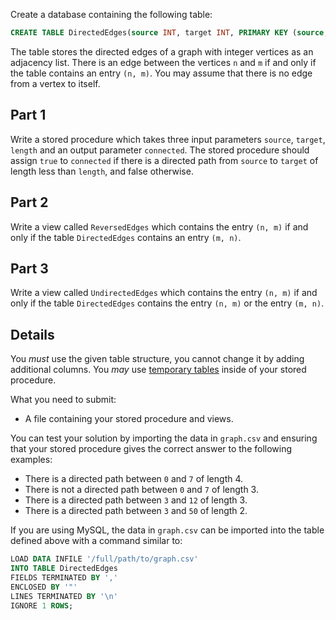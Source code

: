 Create a database containing the following table:

```sql
CREATE TABLE DirectedEdges(source INT, target INT, PRIMARY KEY (source, target));
```

The table stores the directed edges of a graph with integer vertices as an adjacency list.  There is an edge between
the vertices `n` and `m` if and only if the table contains an entry `(n, m)`.  You may assume that there is no edge
from a vertex to itself.

## Part 1
Write a stored procedure which takes three input parameters `source`, `target`, `length` and an output parameter
`connected`.
The stored procedure should assign `true` to `connected` if there is a directed path from `source` to `target` of
length less than `length`, and false otherwise.

## Part 2
Write a view called `ReversedEdges` which contains the entry `(n, m)` if and only if the table `DirectedEdges` contains
an entry `(m, n)`.

## Part 3
Write a view called `UndirectedEdges` which contains the entry `(n, m)` if and only if the table `DirectedEdges`
contains the entry `(n, m)` or the entry `(m, n)`.

## Details
You *must* use the given table structure, you cannot change it by adding additional columns.  You *may* use
[temporary tables](https://dev.mysql.com/doc/refman/8.0/en/create-temporary-table.html) inside of your stored
procedure.

What you need to submit:
* A file containing your stored procedure and views.

You can test your solution by importing the data in `graph.csv` and ensuring that your stored procedure gives the
correct answer to the following examples:
* There is a directed path between `0` and `7` of length 4.
* There is not a directed path between `0` and `7` of length 3.
* There is a directed path between `3` and `12` of length 3.
* There is a directed path between `3` and `50` of length 2.

If you are using MySQL, the data in `graph.csv` can be imported into the table defined above with a command similar to:

```sql
LOAD DATA INFILE '/full/path/to/graph.csv'
INTO TABLE DirectedEdges
FIELDS TERMINATED BY ','
ENCLOSED BY '"'
LINES TERMINATED BY '\n'
IGNORE 1 ROWS;
```

